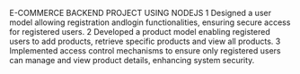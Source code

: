  E-COMMERCE BACKEND PROJECT USING NODEJS 
1 Designed a user model allowing registration andlogin functionalities, ensuring secure access for registered users. 
2 Developed a product model enabling registered users to add products, retrieve specific products and view all products. 
3 Implemented access control mechanisms to ensure only registered users can manage and view product details, enhancing system 
security. 
